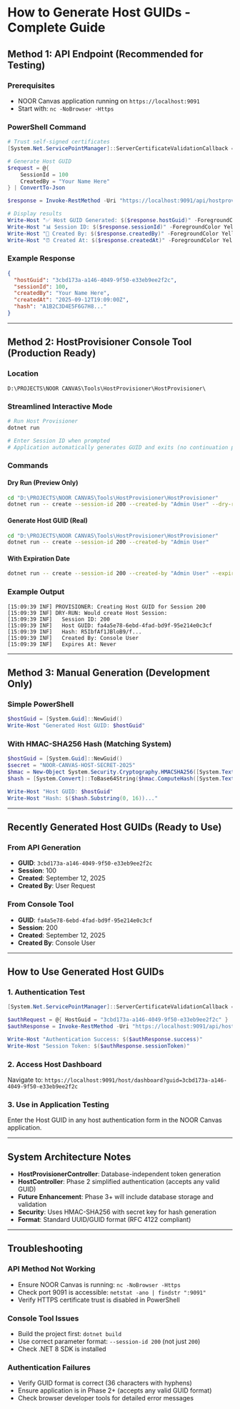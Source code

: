 # How to Generate Host GUIDs - Complete Guide

## **Method 1: API Endpoint (Recommended for Testing)**

### **Prerequisites**
- NOOR Canvas application running on `https://localhost:9091`
- Start with: `nc -NoBrowser -Https`

### **PowerShell Command**
```powershell
# Trust self-signed certificates
[System.Net.ServicePointManager]::ServerCertificateValidationCallback = {$true}

# Generate Host GUID
$request = @{ 
    SessionId = 100
    CreatedBy = "Your Name Here" 
} | ConvertTo-Json

$response = Invoke-RestMethod -Uri "https://localhost:9091/api/hostprovisioner/generate" -Method Post -Body $request -ContentType "application/json"

# Display results
Write-Host "✅ Host GUID Generated: $($response.hostGuid)" -ForegroundColor Green
Write-Host "📊 Session ID: $($response.sessionId)" -ForegroundColor Yellow  
Write-Host "👤 Created By: $($response.createdBy)" -ForegroundColor Yellow
Write-Host "⏰ Created At: $($response.createdAt)" -ForegroundColor Yellow
```

### **Example Response**
```json
{
  "hostGuid": "3cbd173a-a146-4049-9f50-e33eb9ee2f2c",
  "sessionId": 100,
  "createdBy": "Your Name Here", 
  "createdAt": "2025-09-12T19:09:00Z",
  "hash": "A1B2C3D4E5F6G7H8..."
}
```

---

## **Method 2: HostProvisioner Console Tool (Production Ready)**

### **Location**
`D:\PROJECTS\NOOR CANVAS\Tools\HostProvisioner\HostProvisioner\`

### **Streamlined Interactive Mode**
```bash
# Run Host Provisioner
dotnet run

# Enter Session ID when prompted
# Application automatically generates GUID and exits (no continuation prompts)
```

### **Commands**

#### **Dry Run (Preview Only)**
```bash
cd "D:\PROJECTS\NOOR CANVAS\Tools\HostProvisioner\HostProvisioner"
dotnet run -- create --session-id 200 --created-by "Admin User" --dry-run
```

#### **Generate Host GUID (Real)**
```bash
cd "D:\PROJECTS\NOOR CANVAS\Tools\HostProvisioner\HostProvisioner"
dotnet run -- create --session-id 200 --created-by "Admin User"
```

#### **With Expiration Date**
```bash
dotnet run -- create --session-id 200 --created-by "Admin User" --expires "2025-12-31"
```

### **Example Output**
```
[15:09:39 INF] PROVISIONER: Creating Host GUID for Session 200
[15:09:39 INF] DRY-RUN: Would create Host Session:
[15:09:39 INF]   Session ID: 200
[15:09:39 INF]   Host GUID: fa4a5e78-6ebd-4fad-bd9f-95e214e0c3cf
[15:09:39 INF]   Hash: R5IbfAf1JBloB9/f...
[15:09:39 INF]   Created By: Console User
[15:09:39 INF]   Expires At: Never
```

---

## **Method 3: Manual Generation (Development Only)**

### **Simple PowerShell**
```powershell
$hostGuid = [System.Guid]::NewGuid()
Write-Host "Generated Host GUID: $hostGuid"
```

### **With HMAC-SHA256 Hash (Matching System)**
```powershell
$hostGuid = [System.Guid]::NewGuid()
$secret = "NOOR-CANVAS-HOST-SECRET-2025"
$hmac = New-Object System.Security.Cryptography.HMACSHA256([System.Text.Encoding]::UTF8.GetBytes($secret))
$hash = [System.Convert]::ToBase64String($hmac.ComputeHash([System.Text.Encoding]::UTF8.GetBytes($hostGuid.ToString())))

Write-Host "Host GUID: $hostGuid"
Write-Host "Hash: $($hash.Substring(0, 16))..."
```

---

## **Recently Generated Host GUIDs (Ready to Use)**

### **From API Generation**
- **GUID**: `3cbd173a-a146-4049-9f50-e33eb9ee2f2c`
- **Session**: 100
- **Created**: September 12, 2025
- **Created By**: User Request

### **From Console Tool**  
- **GUID**: `fa4a5e78-6ebd-4fad-bd9f-95e214e0c3cf`
- **Session**: 200
- **Created**: September 12, 2025
- **Created By**: Console User

---

## **How to Use Generated Host GUIDs**

### **1. Authentication Test**
```powershell
[System.Net.ServicePointManager]::ServerCertificateValidationCallback = {$true}

$authRequest = @{ HostGuid = "3cbd173a-a146-4049-9f50-e33eb9ee2f2c" } | ConvertTo-Json
$authResponse = Invoke-RestMethod -Uri "https://localhost:9091/api/host/authenticate" -Method Post -Body $authRequest -ContentType "application/json"

Write-Host "Authentication Success: $($authResponse.success)"
Write-Host "Session Token: $($authResponse.sessionToken)"
```

### **2. Access Host Dashboard**
Navigate to: `https://localhost:9091/host/dashboard?guid=3cbd173a-a146-4049-9f50-e33eb9ee2f2c`

### **3. Use in Application Testing**
Enter the Host GUID in any host authentication form in the NOOR Canvas application.

---

## **System Architecture Notes**

- **HostProvisionerController**: Database-independent token generation
- **HostController**: Phase 2 simplified authentication (accepts any valid GUID)
- **Future Enhancement**: Phase 3+ will include database storage and validation
- **Security**: Uses HMAC-SHA256 with secret key for hash generation
- **Format**: Standard UUID/GUID format (RFC 4122 compliant)

---

## **Troubleshooting**

### **API Method Not Working**
- Ensure NOOR Canvas is running: `nc -NoBrowser -Https`
- Check port 9091 is accessible: `netstat -ano | findstr ":9091"`
- Verify HTTPS certificate trust is disabled in PowerShell

### **Console Tool Issues**
- Build the project first: `dotnet build`
- Use correct parameter format: `--session-id 200` (not just `200`)
- Check .NET 8 SDK is installed

### **Authentication Failures**
- Verify GUID format is correct (36 characters with hyphens)
- Ensure application is in Phase 2+ (accepts any valid GUID format)
- Check browser developer tools for detailed error messages
